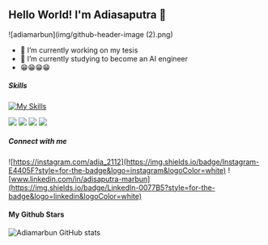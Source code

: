 ## Hello World! I'm Adiasaputra 👋

![adiamarbun](img/github-header-image (2).png)

<!--
**adiamarbun/adiamarbun** is a ✨ _special_ ✨ repository because its `README.md` (this file) appears on your GitHub profile.

Here are some ideas to get you started:

- 🔭 I’m currently working on ...
- 🌱 I’m currently learning ...
- 👯 I’m looking to collaborate on ...
- 🤔 I’m looking for help with ...
- 💬 Ask me about ...
- 📫 How to reach me: ...
- 😄 Pronouns: ...
- ⚡ Fun fact: ...
-->

- 🔭 I’m currently working on my tesis
- 🌱 I’m currently studying to become an AI engineer 
- 😁😁😁😁

##### Skills

[![My Skills](https://skillicons.dev/icons?i=python,php,laravel,html&theme=light)](https://skillicons.dev)

<img src="https://img.shields.io/badge/Python-FFD43B?style=for-the-badge&logo=python&logoColor=blue" />
<img src="https://img.shields.io/badge/PHP-777BB4?style=for-the-badge&logo=php&logoColor=white" />
<img src="https://img.shields.io/badge/Laravel-FF2D20?style=for-the-badge&logo=laravel&logoColor=white" />
<img src="https://img.shields.io/badge/HTML5-E34F26?style=for-the-badge&logo=html5&logoColor=white"/>


##### Connect with me
![https://instagram.com/adia_2112](https://img.shields.io/badge/Instagram-E4405F?style=for-the-badge&logo=instagram&logoColor=white) ![www.linkedin.com/in/adisaputra-marbun](https://img.shields.io/badge/LinkedIn-0077B5?style=for-the-badge&logo=linkedin&logoColor=white)


#### My Github Stars

![Adiamarbun GitHub stats](https://github-readme-stats.vercel.app/api?username=adiamarbun&show_icons=true&theme=gruvbox)
